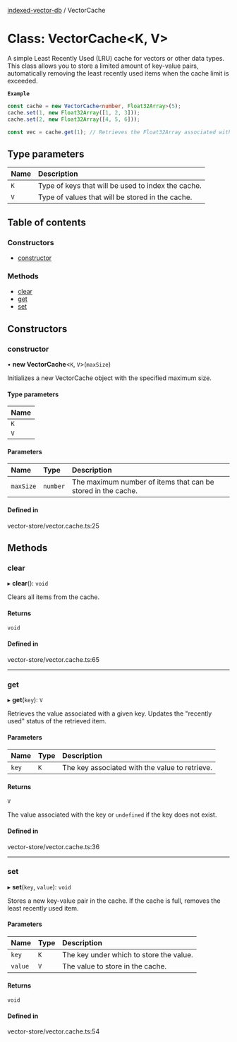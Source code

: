 [indexed-vector-db](../README.md) / VectorCache

# Class: VectorCache<K, V\>

A simple Least Recently Used (LRU) cache for vectors or other data types.
This class allows you to store a limited amount of key-value pairs, automatically removing
the least recently used items when the cache limit is exceeded.

**`Example`**

```ts
const cache = new VectorCache<number, Float32Array>(5);
cache.set(1, new Float32Array([1, 2, 3]));
cache.set(2, new Float32Array([4, 5, 6]));

const vec = cache.get(1); // Retrieves the Float32Array associated with the key "1".
```

## Type parameters

| Name | Description |
| :------ | :------ |
| `K` | Type of keys that will be used to index the cache. |
| `V` | Type of values that will be stored in the cache. |

## Table of contents

### Constructors

- [constructor](VectorCache.md#constructor)

### Methods

- [clear](VectorCache.md#clear)
- [get](VectorCache.md#get)
- [set](VectorCache.md#set)

## Constructors

### constructor

• **new VectorCache**<`K`, `V`\>(`maxSize`)

Initializes a new VectorCache object with the specified maximum size.

#### Type parameters

| Name |
| :------ |
| `K` |
| `V` |

#### Parameters

| Name | Type | Description |
| :------ | :------ | :------ |
| `maxSize` | `number` | The maximum number of items that can be stored in the cache. |

#### Defined in

vector-store/vector.cache.ts:25

## Methods

### clear

▸ **clear**(): `void`

Clears all items from the cache.

#### Returns

`void`

#### Defined in

vector-store/vector.cache.ts:65

___

### get

▸ **get**(`key`): `V`

Retrieves the value associated with a given key.
Updates the "recently used" status of the retrieved item.

#### Parameters

| Name | Type | Description |
| :------ | :------ | :------ |
| `key` | `K` | The key associated with the value to retrieve. |

#### Returns

`V`

The value associated with the key or `undefined` if the key does not exist.

#### Defined in

vector-store/vector.cache.ts:36

___

### set

▸ **set**(`key`, `value`): `void`

Stores a new key-value pair in the cache.
If the cache is full, removes the least recently used item.

#### Parameters

| Name | Type | Description |
| :------ | :------ | :------ |
| `key` | `K` | The key under which to store the value. |
| `value` | `V` | The value to store in the cache. |

#### Returns

`void`

#### Defined in

vector-store/vector.cache.ts:54
